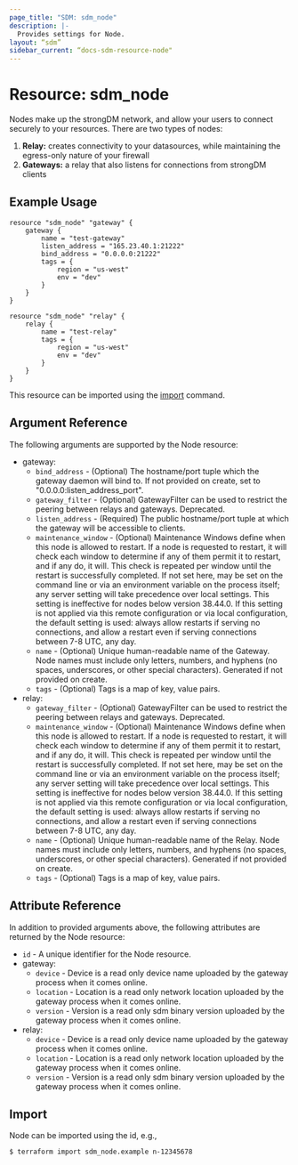 ```yaml
---
page_title: "SDM: sdm_node"
description: |-
  Provides settings for Node.
layout: “sdm”
sidebar_current: “docs-sdm-resource-node"
---
```

# Resource: sdm_node

Nodes make up the strongDM network, and allow your users to connect securely to your resources.
 There are two types of nodes:
 1. **Relay:** creates connectivity to your datasources, while maintaining the egress-only nature of your firewall
 1. **Gateways:** a relay that also listens for connections from strongDM clients
## Example Usage

```hcl
resource "sdm_node" "gateway" {
    gateway {
        name = "test-gateway"
        listen_address = "165.23.40.1:21222"
        bind_address = "0.0.0.0:21222"
        tags = {
            region = "us-west"
            env = "dev"
        }    
    }
}

resource "sdm_node" "relay" {
    relay {
        name = "test-relay"
        tags = {
            region = "us-west"
            env = "dev"
        }    
    }
}
```
This resource can be imported using the [import](https://www.terraform.io/docs/cli/commands/import.html) command.
## Argument Reference
The following arguments are supported by the Node resource:
* gateway:
	* `bind_address` - (Optional) The hostname/port tuple which the gateway daemon will bind to. If not provided on create, set to "0.0.0.0:listen_address_port".
	* `gateway_filter` - (Optional) GatewayFilter can be used to restrict the peering between relays and gateways. Deprecated.
	* `listen_address` - (Required) The public hostname/port tuple at which the gateway will be accessible to clients.
	* `maintenance_window` - (Optional) Maintenance Windows define when this node is allowed to restart. If a node is requested to restart, it will check each window to determine if any of them permit it to restart, and if any do, it will. This check is repeated per window until the restart is successfully completed.  If not set here, may be set on the command line or via an environment variable on the process itself; any server setting will take precedence over local settings. This setting is ineffective for nodes below version 38.44.0.  If this setting is not applied via this remote configuration or via local configuration, the default setting is used: always allow restarts if serving no connections, and allow a restart even if serving connections between 7-8 UTC, any day.
	* `name` - (Optional) Unique human-readable name of the Gateway. Node names must include only letters, numbers, and hyphens (no spaces, underscores, or other special characters). Generated if not provided on create.
	* `tags` - (Optional) Tags is a map of key, value pairs.
* relay:
	* `gateway_filter` - (Optional) GatewayFilter can be used to restrict the peering between relays and gateways. Deprecated.
	* `maintenance_window` - (Optional) Maintenance Windows define when this node is allowed to restart. If a node is requested to restart, it will check each window to determine if any of them permit it to restart, and if any do, it will. This check is repeated per window until the restart is successfully completed.  If not set here, may be set on the command line or via an environment variable on the process itself; any server setting will take precedence over local settings. This setting is ineffective for nodes below version 38.44.0.  If this setting is not applied via this remote configuration or via local configuration, the default setting is used: always allow restarts if serving no connections, and allow a restart even if serving connections between 7-8 UTC, any day.
	* `name` - (Optional) Unique human-readable name of the Relay. Node names must include only letters, numbers, and hyphens (no spaces, underscores, or other special characters). Generated if not provided on create.
	* `tags` - (Optional) Tags is a map of key, value pairs.
## Attribute Reference
In addition to provided arguments above, the following attributes are returned by the Node resource:
* `id` - A unique identifier for the Node resource.
* gateway:
	* `device` - Device is a read only device name uploaded by the gateway process when it comes online.
	* `location` - Location is a read only network location uploaded by the gateway process when it comes online.
	* `version` - Version is a read only sdm binary version uploaded by the gateway process when it comes online.
* relay:
	* `device` - Device is a read only device name uploaded by the gateway process when it comes online.
	* `location` - Location is a read only network location uploaded by the gateway process when it comes online.
	* `version` - Version is a read only sdm binary version uploaded by the gateway process when it comes online.
## Import
Node can be imported using the id, e.g.,

```
$ terraform import sdm_node.example n-12345678
```
